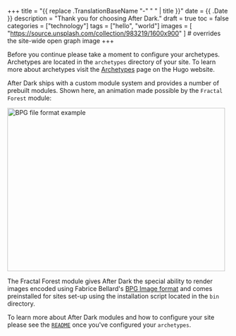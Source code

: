 +++
title = "{{ replace .TranslationBaseName "-" " " | title }}"
date = {{ .Date }}
description = "Thank you for choosing After Dark."
draft = true
toc = false
categories = ["technology"]
tags = ["hello", "world"]
images = [
  "https://source.unsplash.com/collection/983219/1600x900"
] # overrides the site-wide open graph image
+++

<div style="display:none">
  {{< hackcss-form name="validate" action="/post/coming-soon/" >}}
    {{< hackcss-formgroup name="validation" >}}
      {{< hackcss-helpblock >}}
        <strong>Please verify your installation to continue…</strong>
      {{< /hackcss-helpblock >}}
      {{< hackcss-label for="pgp" >}}
        64-bit <abbr title="Pretty Good Privacy">PGP</abbr> key:
      {{< /hackcss-label >}}
      {{< hackcss-textinput
          autofocus="true"
          type="text" id="pgp" name="pgp" pattern="^(?:[A-Za-z0-9+/]{4}\s){3}(?:[A-Za-z0-9+/]{4})$" >}}
      {{< hackcss-helpblock text="Challenge code: BB73 67EE 9A70 A631" />}}
    {{< /hackcss-formgroup >}}
  {{< /hackcss-form >}}
</div>

<script>
  (function (window, document, undefined) {
    "use strict";
    const key = 'BB73 67EE 9A70 A631';
    const wrapper = document.querySelector('[style="display:none"]')
    const confirm = () => {
      const form = document.forms.validate;
      form.pgp.value = key;
      form.pgp.type = 'password';
      form.validation.classList.add('form-success');
      form.validation.disabled = true;
      form.querySelectorAll('.help-block').forEach(
        helpblock => helpblock.remove()
      );
    };
    const validate = search => {
      search.includes(key.replace(/\s/g,'+')) ? confirm() : challenge();
    };
    const challenge = () => {
      const body = document.body;
      const forms = document.forms;
      if (body.firstChild === forms.validate) return;
      document.location.pathname !== '/' && (function () {
        forms.validate.validation.classList.add('form-error');
        document.title = "Please try again…";
        forms.validate.validation.querySelectorAll('.help-block').forEach(
          helpblock => {
            helpblock.innerHTML = helpblock.innerHTML.replace(
              key, `<mark>${key}</mark>`
            );
          }
        );
      })();
      const fragment = document.createDocumentFragment();
      fragment.appendChild(forms.validate);
      while (body.firstChild) body.removeChild(body.firstChild);
      body.appendChild(fragment);
      forms.validate.addEventListener('submit', evt => {
        validate(location.search);
      });
    };
    const initialize = () => {
      wrapper.style.display = 'block';
      (document.location.search.replace('?pgp=','').length)
        ? validate(location.search)
        : challenge();
    };
    document.onreadystatechange = () => {
      document.readyState === 'interactive' && initialize();
    };
  })(window, document);
</script>

<!--more-->

Before you continue please take a moment to configure your archetypes. Archetypes are located in the `archetypes` directory of your site. To learn more about archetypes visit the [Archetypes](https://gohugo.io/content-management/archetypes/) page on the Hugo website.

After Dark ships with a custom module system and provides a number of prebuilt modules. Shown here, an animation made possible by the `Fractal Forest` module:

<img width="494" height="371" src="/bpg/cinemagraph-6.bpg" alt="BPG file format example">

The Fractal Forest module gives After Dark the special ability to render images encoded using Fabrice Bellard's [BPG Image format](https://bellard.org/bpg/) and comes preinstalled for sites set-up using the installation script located in the `bin` directory.

To learn more about After Dark modules and how to configure your site please see the [`README`](https://git.habd.as/comfusion/after-dark#after-dark) once you've configured your `archetypes`.
